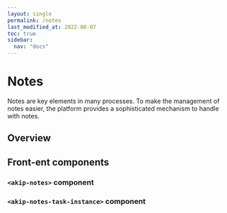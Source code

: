 ```yaml
---
layout: single
permalink: /notes
last_modified_at: 2022-08-07
toc: true
sidebar:
  nav: "docs"
---
```


# Notes

Notes are key elements in many processes. 
To make the management of notes easier, the platform provides a sophisticated mechanism to handle with notes.

## Overview


## Front-ent components

### `<akip-notes>` component

### `<akip-notes-task-instance>` component
